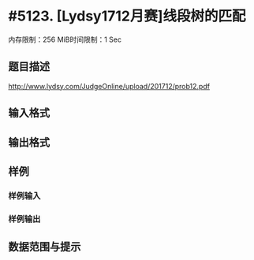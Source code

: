 # #5123. [Lydsy1712月赛]线段树的匹配

内存限制：256 MiB时间限制：1 Sec

## 题目描述

 http://www.lydsy.com/JudgeOnline/upload/201712/prob12.pdf

## 输入格式

## 输出格式

## 样例

### 样例输入

### 样例输出

## 数据范围与提示
